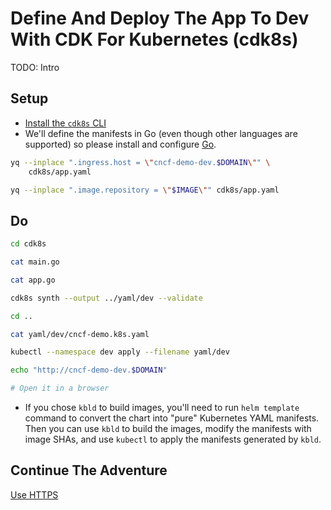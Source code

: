 # Define And Deploy The App To Dev With CDK For Kubernetes (cdk8s)

TODO: Intro

## Setup

* [Install the `cdk8s` CLI](https://cdk8s.io/docs/latest/getting-started/#install-the-cli)
* We'll define the manifests in Go (even though other languages are supported) so please install and configure [Go](https://go.dev/doc/install).

```bash
yq --inplace ".ingress.host = \"cncf-demo-dev.$DOMAIN\"" \
    cdk8s/app.yaml

yq --inplace ".image.repository = \"$IMAGE\"" cdk8s/app.yaml
```

## Do

```bash
cd cdk8s

cat main.go

cat app.go

cdk8s synth --output ../yaml/dev --validate 

cd ..

cat yaml/dev/cncf-demo.k8s.yaml

kubectl --namespace dev apply --filename yaml/dev

echo "http://cncf-demo-dev.$DOMAIN"

# Open it in a browser
```

* If you chose `kbld` to build images, you'll need to run `helm template` command to convert the chart into "pure" Kubernetes YAML manifests. Then you can use `kbld` to build the images, modify the manifests with image SHAs, and use `kubectl` to apply the manifests generated by `kbld`.

## Continue The Adventure

[Use HTTPS](../https/README.md)
